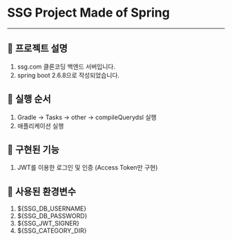 # SSG Project Made of Spring

----

## 🍜 프로젝트 설명
1. ssg.com 클론코딩 백엔드 서버입니다.
2. spring boot 2.6.8으로 작성되었습니다.

## 🍜 실행 순서
1. Gradle -> Tasks -> other -> compileQuerydsl 실행
2. 애플리케이션 실행

## 🍜 구현된 기능
1. JWT를 이용한 로그인 및 인증 (Access Token만 구현)

## 🍜 사용된 환경변수
1. ${SSG_DB_USERNAME}
2. ${SSG_DB_PASSWORD}
3. ${SSG_JWT_SIGNER}
4. ${SSG_CATEGORY_DIR}